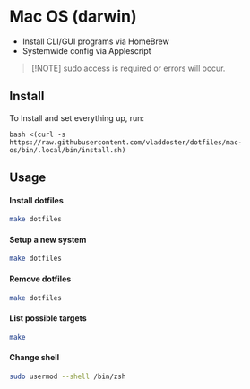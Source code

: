 # Mac OS (darwin)

- Install CLI/GUI programs via HomeBrew
- Systemwide config via Applescript

> [!NOTE] sudo access is required or errors will occur.

## Install

To Install and set everything up, run:

```shell
bash <(curl -s https://raw.githubusercontent.com/vladdoster/dotfiles/mac-os/bin/.local/bin/install.sh)
```

## Usage

#### Install dotfiles

```bash
make dotfiles
```

#### Setup a new system

```bash
make dotfiles
```

#### Remove dotfiles

```bash
make dotfiles
```

#### List possible targets

```bash
make
```

#### Change shell

```bash
sudo usermod --shell /bin/zsh
```
